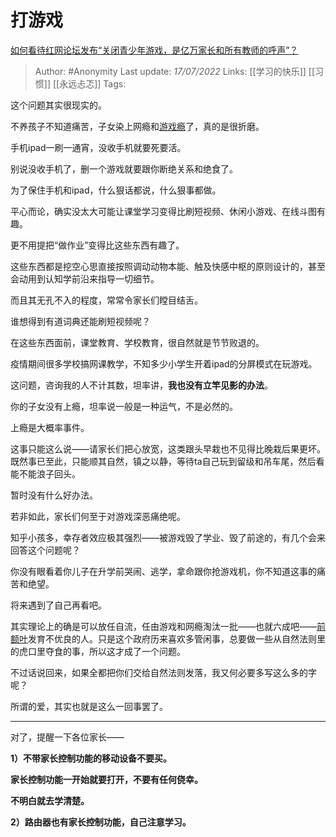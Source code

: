# 打游戏
[如何看待红网论坛发布“关闭青少年游戏，是亿万家长和所有教师的呼声”？](https://www.zhihu.com/question/542208955/answer/2569826233)

> Author: #Anonymity
> Last update: *17/07/2022*
> Links: [[学习的快乐]] [[习惯]] [[永远忐忑]]
> Tags:

这个问题其实很现实的。

不养孩子不知道痛苦，子女染上网瘾和[游戏瘾](https://www.zhihu.com/search?q=%E6%B8%B8%E6%88%8F%E7%98%BE&search_source=Entity&hybrid_search_source=Entity&hybrid_search_extra=%7B%22sourceType%22%3A%22answer%22%2C%22sourceId%22%3A2569826233%7D)了，真的是很折磨。

手机ipad一刷一通宵，没收手机就要死要活。

别说没收手机了，删一个游戏就要跟你断绝关系和绝食了。

为了保住手机和ipad，什么狠话都说，什么狠事都做。

平心而论，确实没太大可能让课堂学习变得比刷短视频、休闲小游戏、在线斗图有趣。

更不用提把“做作业”变得比这些东西有趣了。

这些东西都是挖空心思直接按照调动动物本能、触及快感中枢的原则设计的，甚至会动用到认知学前沿来指导一切细节。

而且其无孔不入的程度，常常令家长们瞠目结舌。

谁想得到有道词典还能刷短视频呢？

在这些东西面前，课堂教育、学校教育，很自然就是节节败退的。

疫情期间很多学校搞网课教学，不知多少小学生开着ipad的分屏模式在玩游戏。

这问题，咨询我的人不计其数，坦率讲，**我也没有立竿见影的办法**。

你的子女没有上瘾，坦率说一般是一种运气，不是必然的。

上瘾是大概率事件。

这事只能这么说——请家长们把心放宽，这类跟头早栽也不见得比晚栽后果更坏。既然事已至此，只能顺其自然，镇之以静，等待ta自己玩到留级和吊车尾，然后看能不能浪子回头。

暂时没有什么好办法。

若非如此，家长们何至于对游戏深恶痛绝呢。

知乎小孩多，幸存者效应极其强烈——被游戏毁了学业、毁了前途的，有几个会来回答这个问题呢？

你没有眼看着你儿子在升学前哭闹、逃学，拿命跟你抢游戏机，你不知道这事的痛苦和绝望。

将来遇到了自己再看吧。

其实理论上的确是可以放任自流，任由游戏和网瘾淘汰一批——也就六成吧——[前额叶](https://www.zhihu.com/search?q=%E5%89%8D%E9%A2%9D%E5%8F%B6&search_source=Entity&hybrid_search_source=Entity&hybrid_search_extra=%7B%22sourceType%22%3A%22answer%22%2C%22sourceId%22%3A2569826233%7D)发育不优良的人。只是这个政府历来喜欢多管闲事，总要做一些从自然法则里的虎口里夺食的事，所以这才成了一个问题。

不过话说回来，如果全都把你们交给自然法则发落，我又何必要多写这么多的字呢？

所谓的爱，其实也就是这么一回事罢了。

---

对了，提醒一下各位家长——

**1）不带家长控制功能的移动设备不要买。**

**家长控制功能一开始就要打开，不要有任何侥幸。**

**不明白就去学清楚。**

**2）路由器也有家长控制功能，自己注意学习。**

